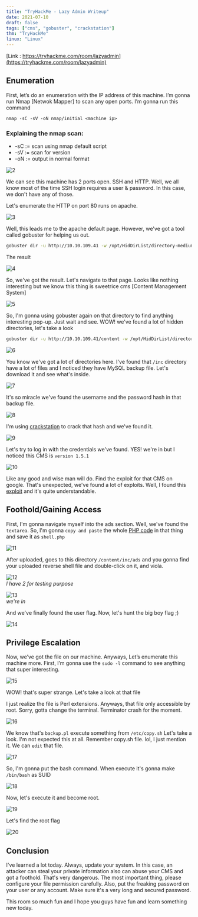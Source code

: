 ```yaml
---
title: "TryHackMe - Lazy Admin Writeup"
date: 2021-07-10
draft: false
tags: ["cms", "gobuster", "crackstation"]
thm: "TryHackMe"
linux: "Linux"
---
```


[Link : https://tryhackme.com/room/lazyadmin](https://tryhackme.com/room/lazyadmin)

## Enumeration

First, let’s do an enumeration with the IP address of this machine. I’m gonna run Nmap [Netwok Mapper] to scan any open ports. I’m gonna run this command

```
nmap -sC -sV -oN nmap/initial <machine ip>
```

### Explaining the nmap scan:
* -sC	:= scan using nmap default script
* -sV	:= scan for version
* -oN := output in normal format

![2](2.png)

We can see this machine has 2 ports open. SSH and HTTP. Well, we all know most of the time SSH login requires a user & password. In this case, we don't have any of those. 

Let's enumerate the HTTP on port 80 runs on apache.

![3](3.png)

Well, this leads me to the apache default page. However, we've got a tool called gobuster for helping us out.

```bash
gobuster dir -u http://10.10.109.41 -w /opt/HidDirList/directory-medium.txt -x txt,php,html --no-error
```

The result

![4](4.png)

So, we've got the result. Let's navigate to that page. Looks like nothing interesting but we know this thing is sweetrice cms \[Content Management System]

![5](5.png)

So, I'm gonna using gobuster again on that directory to find anything interesting pop-up. Just wait and see. WOW! we've found a lot of hidden directories, let's take a look

```bash
gobuster dir -u http://10.10.109.41/content -w /opt/HidDirList/directory-medium.txt -x txt,php,html --no-error
```

![6](6.png)

You know we've got a lot of directories here. I've found that `/inc` directory have a lot of files and I noticed they have MySQL backup file. Let's download it and see what's inside.

![7](7.png)

It's so miracle we've found the username and the password hash in that backup file.

![8](8.png)

I'm using [crackstation](https://crackstation.net/) to crack that hash and we've found it.

![9](9.png)

Let's try to log in with the credentials we've found. 
YES! we're in but I noticed this CMS is `version 1.5.1`

![10](10.png)

Like any good and wise man will do. Find the exploit for that CMS on google. That's unexpected, we've found a lot of exploits. Well, I found this [exploit](https://packetstormsecurity.com/files/139521/SweetRice-1.5.1-Code-Execution.html) and it's quite understandable.

## Foothold/Gaining Access

First, I'm gonna navigate myself into the ads section. Well, we've found the `textarea`. So, I'm gonna `copy and paste` the whole [PHP code](https://raw.githubusercontent.com/pentestmonkey/php-reverse-shell/master/php-reverse-shell.php) in that thing and save it as `shell.php`

![11](11.png)

After uploaded, goes to this directory `/content/inc/ads` and you gonna find your uploaded reverse shell file and double-click on it, and viola.

![12](12.png)<br>
_I have 2 for testing purpose_

![13](13.png)<br>
_we're in_

And we've finally found the user flag. Now, let's hunt the big boy flag ;)

![14](14.png)

## Privilege Escalation

Now, we’ve got the file on our machine. Anyways, Let’s enumerate this machine more. First, I’m gonna use the `sudo -l` command to see anything that super interesting.

![15](15.png)

WOW! that's super strange. Let's take a look at that file

I just realize the file is Perl extensions. Anyways, that file only accessible by root. Sorry, gotta change the terminal. Terminator crash for the moment.

![16](16.png)

We know that's `backup.pl` execute something from `/etc/copy.sh`
Let's take a look. I'm not expected this at all. Remember copy.sh file. lol, I just mention it. We can `edit` that file.

![17](17.png)

So, I'm gonna put the bash command. When execute it's gonna make `/bin/bash` as SUID

![18](18.png)

Now, let's execute it and become root.

![19](19.png)

Let's find the root flag

![20](20.png)

## Conclusion

I've learned a lot today. Always, update your system. In this case, an attacker can steal your private information also can abuse your CMS and got a foothold. That's very dangerous. The most important thing, please configure your file permission carefully. Also, put the freaking password on your user or any account. Make sure it's a very long and secured password.

This room so much fun and I hope you guys have fun and learn something new today.


